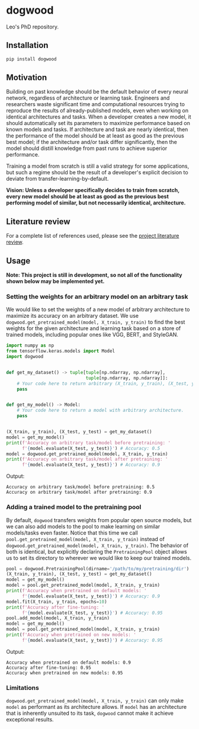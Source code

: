# dogwood

Leo's PhD repository.

## Installation

```bash
pip install dogwood
```

## Motivation

Building on past knowledge should be the default behavior of every neural network, regardless of architecture or
learning task. Engineers and researchers waste significant time and computational resources trying to reproduce the
results of already-published models, even when working on identical architectures and tasks. When a developer creates a
new model, it should automatically set its parameters to maximize performance based on known models and tasks. If
architecture and task are nearly identical, then the performance of the model should be at least as good as the previous
best model; if the architecture and/or task differ significantly, then the model should distill knowledge from past runs
to achieve superior performance.

Training a model from scratch is still a valid strategy for some applications, but such a regime should be the result of
a developer's explicit decision to deviate from transfer-learning-by-default.

**Vision: Unless a developer specifically decides to train from scratch, every new model should be at least as good as
the previous best performing model of similar, but not necessarily identical, architecture.**

## Literature review

For a complete list of references used, please see the [project literature review](literature/README.md).

## Usage

**Note: This project is still in development, so not all of the functionality shown below may be implemented yet.**

### Setting the weights for an arbitrary model on an arbitrary task

We would like to set the weights of a new model of arbitrary architecture to maximize its accuracy on an arbitrary
dataset. We use `dogwood.get_pretrained_model(model, X_train, y_train)` to find the best weights for the given
architecture and learning task based on a store of trained models, including popular ones like VGG, BERT, and StyleGAN.

```python
import numpy as np
from tensorflow.keras.models import Model
import dogwood


def get_my_dataset() -> tuple[tuple[np.ndarray, np.ndarray],
                              tuple[np.ndarray, np.ndarray]]:
    # Your code here to return arbitrary (X_train, y_train), (X_test, y_test).
    pass


def get_my_model() -> Model:
    # Your code here to return a model with arbitrary architecture.
    pass


(X_train, y_train), (X_test, y_test) = get_my_dataset()
model = get_my_model()
print(f'Accuracy on arbitrary task/model before pretraining: '
      f'{model.evaluate(X_test, y_test)}') # Accuracy: 0.5
model = dogwood.get_pretrained_model(model, X_train, y_train)
print(f'Accuracy on arbitrary task/model after pretraining: '
      f'{model.evaluate(X_test, y_test)}') # Accuracy: 0.9
```

Output:

```
Accuracy on arbitrary task/model before pretraining: 0.5
Accuracy on arbitrary task/model after pretraining: 0.9
```

### Adding a trained model to the pretraining pool

By default, `dogwood` transfers weights from popular open source models, but we can also add models to the pool to make
learning on similar models/tasks even faster. Notice that this time we call
`pool.get_pretrained_model(model, X_train, y_train)` instead of `dogwood.get_pretrained_model(model, X_train, y_train)`.
The behavior of both is identical, but explicitly declaring the `PretrainingPool` object allows us to set its directory
to wherever we would like to keep our trained models.

```python
pool = dogwood.PretrainingPool(dirname='/path/to/my/pretraining/dir')
(X_train, y_train), (X_test, y_test) = get_my_dataset()
model = get_my_model()
model = pool.get_pretrained_model(model, X_train, y_train)
print(f'Accuracy when pretrained on default models: '
      f'{model.evaluate(X_test, y_test)}') # Accuracy: 0.9
model.fit(X_train, y_train, epochs=10)
print(f'Accuracy after fine-tuning: '
      f'{model.evaluate(X_test, y_test)}') # Accuracy: 0.95
pool.add_model(model, X_train, y_train)
model = get_my_model()
model = pool.get_pretrained_model(model, X_train, y_train)
print(f'Accuracy when pretrained on new models: '
      f'{model.evaluate(X_test, y_test)}') # Accuracy: 0.95
```

Output:

```
Accuracy when pretrained on default models: 0.9
Accuracy after fine-tuning: 0.95
Accuracy when pretrained on new models: 0.95
```

### Limitations

`dogwood.get_pretrained_model(model, X_train, y_train)` can only make `model` as performant as its architecture allows.
If `model` has an architecture that is inherently unsuited to its task, `dogwood` cannot make it achieve exceptional
results.
